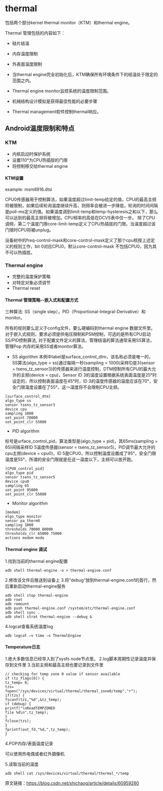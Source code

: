 # thermal

包括两个部分kernel thermal monitor（KTM）和thermal engine。

Thermal 管理包括的内容如下：
* 硅片结温
* 内存温度限制
* 外表面温度限制

* 当thermal engine完全初始化后，KTM确保所有环境条件下的结温处于限定的范围之内。
* Thermal engine monitor监控系统的温度限制范围。
* 机械结构设计模拟是获得最佳性能的必要步骤
* Thermal management软件控制thermal响应。

## Android温度限制和特点

### KTM

* 内核启动时保护系统
* 设置110°为CPU热插拔的门限
* 将控制移交给thermal engine

#### KTM设置

example: msm8916.dtsi

CPU0传感器用于控制算法，如果温度超过limit-temp给定的值，CPU的最高主频将被限制，如果后续轮询温度继续升高，则频率会被进一步降低，轮询的时间间隔是poll-ms定义的值。如果温度调到limit-temp和temp-hysteresis之和以下，那么可以达到的最高主频将被增加。CPU频率的高低在DCVS表中仅一步。
除了CPU调频，第二个温度门限core-limit-temp定义了CPU热插拔的门限。当温度超过该门限时CPU将被unplug。

设备树中的freq-control-mask和core-control-mask定义了那个cpu核按上述定义的规则工作，bit 0对应CPU0，默认core-control-mask 不包括CPU0，因为其不可以热插拔。

### Thermal engine

* 完整的温度保护策略
* 对特定对象必须调节
* Thermal reset

#### Thermal 管理策略--嵌入式和配置方式

三种算法: SS（single step），PID（Proportional-Integral-Derivative）和monitor。

所有的规则要么定义于config文件，要么硬编码到thermal engine 数据文件里。
对于嵌入式规则，要求必须提供电压限制和PSM控制，可选的是所有CPU启动SS/PID控制算法, 对于配置文件定义的算法，管理结温的算法通常采用SS算法，管理Pop 内存的采用SS或者monitor算法。

* SS algorithm
本例中label是surface_control_dtm，该名称必须是唯一的，SS算法(algo_type = ss)通过每隔一秒(sampling = 1000)采样ID是3(sensor = tsens_tz_sensor3)的传感器来进行温度控制，DTM控制所有CPU的最大允许的主频(device = cpu)，Sensor ID 3的温度设置根据系统表面温度是25°时设定的，所以控制表面温度在45°时，ID 3的温度传感器的温度应该在70°，安全门限温度设置在了55°，这一温度将不会限制CPU主频。

```
[surface_control_dtm]
algo_type ss
sensor tsens_tz_sensor3
device cpu
sampling 1000
set_point 70000
set_point_clr 55000
```

* PID algorithm

标号是urface_control_pid，算法类型是(algo_type = pid)，其65ms(sampling = 65)间隔采样ID 5温度传感器(sensor = tsens_tz_sensor5)，PID调节最大允许的cpu主频(device = cpu0)，ID 5是CPU0，所以控制温度设置成了95°，安全门限温度是55°，所谓的安全门限就是在这一温度以下，主频可以放开跑。

```
[CPU0_control_pid]
algo_type pid
sensor tsens_tz_sensor5
device cpu0
sampling 65
set_point 95000
set_point_clr 55000
```

* Monitor algorithm

```
[modem]
algo_type monitor
sensor pa_therm0
sampling 1000
thresholds 70000 80000
thresholds_clr 65000 75000
actions modem mode
```

#### Thermal engine 调试

1.找到当前的thermal engine配置

```
adb shell thermal-engine -o > thermal-engine.conf
```

2.修改该文件后推送到设备上
3.将”debug“放到thermal-engine.conf的首行，然后重新启动thermal-engine服务

```
adb shell stop thermal-engine
adb root
adb remount
adb push thermal-engine.conf /system/etc/thermal-engine.conf
adb shell sync .
adb shell strat thermal-engine --debug &
```

4.logcat查看系统温度log

```
adb logcat –v time –s ThermalEngine
```

#### Temperature日志

1.绝大多数信息已经导入到了sysfs node节点里。
2.log脚本周期性记录温度并保存到文件里
3.当前主频和最高主频也要记录到文件里

```
// checking for temp zone 0 value if sensor available
if (tz_flags[0]) {
tz_temp= 0;
tzs=
fopen("/sys/devices/virtual/thermal/thermal_zone0/temp","r");
if(tzs) {
fscanf(tzs,"%d",&tz_temp);
if (debug) {
printf("\nReadTEMPZONE0
file %d\n",tz_temp);
}
fclose(tzs);
}
fprintf(out_fd,"%d,",tz_temp);
}
```

4.POP内存/表面温度记录

可以使用热电偶或者红外摄像机

5.读取当前的温度

```
adb shell cat /sys/devices/virtual/thermal/thermal_*/temp
```

原文链接：https://blog.csdn.net/shichaog/article/details/60959260